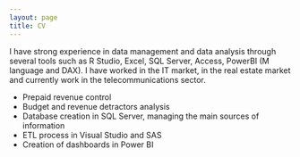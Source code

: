 ```yaml
---
layout: page
title: CV
---
```


I have strong experience in data management and data analysis through several tools such as R Studio, Excel, SQL Server, Access, PowerBI (M language and DAX). 
I have worked in the IT market, in the real estate market and currently work in the telecommunications sector. 

* Prepaid revenue control
* Budget and revenue detractors analysis
* Database creation in SQL Server, managing the main sources of information
* ETL process in Visual Studio and SAS
* Creation of dashboards in Power BI
